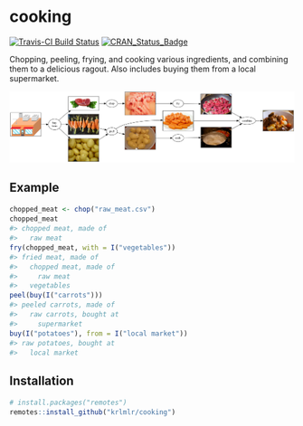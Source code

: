 <!-- README.md is generated from README.Rmd. Please edit that file -->
cooking
=======

[![Travis-CI Build Status](https://travis-ci.org/krlmlr/cooking.svg?branch=master)](https://travis-ci.org/krlmlr/cooking) [![CRAN\_Status\_Badge](http://www.r-pkg.org/badges/version/cooking)](https://cran.r-project.org/package=cooking)

Chopping, peeling, frying, and cooking various ingredients, and combining them to a delicious ragout. Also includes buying them from a local supermarket.

![dependency graph](assets/dep_graph.png)

Example
-------

``` r
chopped_meat <- chop("raw_meat.csv")
chopped_meat
#> chopped meat, made of
#>   raw meat
fry(chopped_meat, with = I("vegetables"))
#> fried meat, made of
#>   chopped meat, made of
#>     raw meat
#>   vegetables
peel(buy(I("carrots")))
#> peeled carrots, made of
#>   raw carrots, bought at
#>     supermarket
buy(I("potatoes"), from = I("local market"))
#> raw potatoes, bought at
#>   local market
```

Installation
------------

``` r
# install.packages("remotes")
remotes::install_github("krlmlr/cooking")
```
